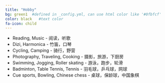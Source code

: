 ```yaml
---
title: "Hobby"
bg: green1  #defined in _config.yml, can use html color like '#0fbfcf'
color: black   #text color
fa-icon: child
---
```


* Reading, Music - 阅读，听歌 
* Dizi, Harmonica - 竹笛，口琴  
* Cycling, Camping - 骑行，野营  
* Photography, Traveling, Cooking - 摄影，旅游，下厨房  
* Swimming, Jogging, Roller skating - 游泳，跑步，轮滑  
* Badminton, Table Tennis, Tennis - 羽毛球，乒乓球，网球  
* Cue sports, Bowling, Chinese chess - 桌球，保龄球，中国象棋  
